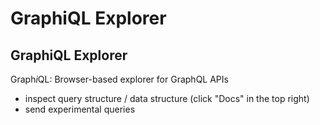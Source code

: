 # GraphiQL Explorer

## GraphiQL Explorer

Graph<em>i</em>QL: Browser-based explorer for GraphQL APIs

- inspect query structure / data structure (click "Docs" in the top right)
- send experimental queries
